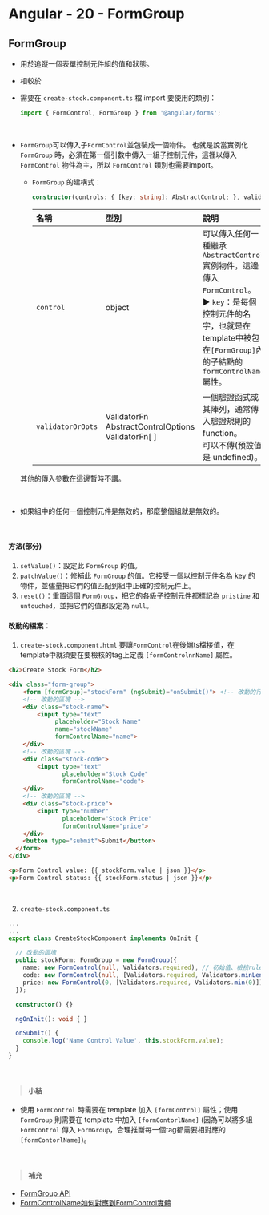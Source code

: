 # Angular - 20 - FormGroup
## FormGroup
* 用於追蹤一個表單控制元件組的值和狀態。
* 相較於

* 需要在 `create-stock.component.ts` 檔 import 要使用的類別：
  ```ts
  import { FormControl, FormGroup } from '@angular/forms';
  ```
<br/>

* `FormGroup`可以傳入子`FormControl`並包裝成一個物件。
也就是說當實例化 `FormGroup` 時，必須在第一個引數中傳入一組子控制元件，這裡以傳入 `FormControl` 物件為主，所以 `FormControl` 類別也需要import。
  <br/>

  * `FormGroup` 的建構式：
  
    ```ts
    constructor(controls: { [key: string]: AbstractControl; }, validatorOrOpts?: ValidatorFn | AbstractControlOptions | ValidatorFn[], asyncValidator?: AsyncValidatorFn | AsyncValidatorFn[])
    ```
    名稱  | 型別  | 說明
    :---  |:---  |:---
    `control`|object |可以傳入任何一種繼承`AbstractControl`實例物件，這邊傳入`FormControl`。<br/> ▶ `key`：是每個控制元件的名字，也就是在template中被包在`[FormGroup]`內的子結點的`formControlName`屬性。
    `validatorOrOpts`|ValidatorFn<br/>AbstractControlOptions<br/>ValidatorFn[ ] |一個驗證函式或其陣列，通常傳入驗證規則的function。<br/>可以不傳(預設值是 undefined)。
  其他的傳入參數在這邊暫時不講。
<br/>

* 如果組中的任何一個控制元件是無效的，那麼整個組就是無效的。
<br/>

#### 方法(部分)
1. `setValue()`：設定此 `FormGroup` 的值。
2. `patchValue()`：修補此 `FormGroup` 的值。它接受一個以控制元件名為 key 的物件，並儘量把它們的值匹配到組中正確的控制元件上。
3. `reset()`：重置這個 `FormGroup`，把它的各級子控制元件都標記為 `pristine` 和 `untouched`，並把它們的值都設定為 `null`。

#### 改動的檔案：
1. `create-stock.component.html`
要讓`FormControl`在後端ts檔接值，在template中就須要在要檢核的tag上定義 `[formControlnnName]` 屬性。
```html
<h2>Create Stock Form</h2>

<div class="form-group">
    <form [formGroup]="stockForm" (ngSubmit)="onSubmit()"> <!-- 改動的行數 -->
    <!-- 改動的區塊 -->
    <div class="stock-name">
        <input type="text"
             placeholder="Stock Name"
             name="stockName"
             formControlName="name">
    </div>
    <!-- 改動的區塊 -->
    <div class="stock-code">
        <input type="text"
               placeholder="Stock Code"
               formControlName="code">
    </div>
    <!-- 改動的區塊 -->
    <div class="stock-price">
        <input type="number"
               placeholder="Stock Price"
               formControlName="price">
    </div>
    <button type="submit">Submit</button>
  </form>
</div>

<p>Form Control value: {{ stockForm.value | json }}</p>
<p>Form Control status: {{ stockForm.status | json }}</p>
```
<br/>

2. `create-stock.component.ts`
```ts
...
...
export class CreateStockComponent implements OnInit {

  // 改動的區塊
  public stockForm: FormGroup = new FormGroup({
    name: new FormControl(null, Validators.required), // 初始值、檢核rule
    code: new FormControl(null, [Validators.required, Validators.minLength(2)]),
    price: new FormControl(0, [Validators.required, Validators.min(0)])
  }); 

  constructor() {}

  ngOnInit(): void { }

  onSubmit() {
    console.log('Name Control Value', this.stockForm.value); 
  }
}
```
<br/>

> #### 小結
* 使用 `FormControl` 時需要在 template 加入 `[formControl]` 屬性；使用 `FormGroup` 則需要在 template 中加入 `[formContorlName]` (因為可以將多組`FormControl` 傳入 `FormGroup`，合理推斷每一個tag都需要相對應的 `[formContorlName]`)。
<br/>

> #### 補充
* [FormGroup API](https://angular.tw/api/forms/FormGroup#description)
* [FormControlName如何對應到FormControl實體](https://medium.com/@yingpinglin/ag-how-to-know-formcontrol-503ff0798e80)